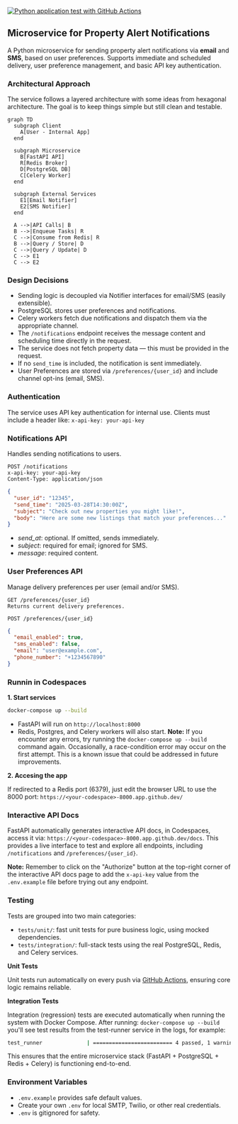 [![Python application test with GitHub Actions](https://github.com/FrenyCS/wd-challenge/actions/workflows/devops.yml/badge.svg)](https://github.com/FrenyCS/wd-challenge/actions/workflows/devops.yml)

## Microservice for Property Alert Notifications

A Python microservice for sending property alert notifications via **email** and **SMS**, based on user preferences. Supports immediate and scheduled delivery, user preference management, and basic API key authentication.


### Architectural Approach

The service follows a layered architecture with some ideas from hexagonal architecture. The goal is to keep things simple but still clean and testable.

```mermaid
graph TD
  subgraph Client
    A[User - Internal App]
  end

  subgraph Microservice
    B[FastAPI API]
    R[Redis Broker]
    D[PostgreSQL DB]
    C[Celery Worker]
  end

  subgraph External Services
    E1[Email Notifier]
    E2[SMS Notifier]
  end

  A -->|API Calls| B
  B -->|Enqueue Tasks| R
  C -->|Consume from Redis| R
  B -->|Query / Store| D
  C -->|Query / Update| D
  C --> E1
  C --> E2
```

### Design Decisions
- Sending logic is decoupled via Notifier interfaces for email/SMS (easily extensible).
- PostgreSQL stores user preferences and notifications.
- Celery workers fetch due notifications and dispatch them via the appropriate channel.
- The `/notifications` endpoint receives the message content and scheduling time directly in the request.
- The service does not fetch property data — this must be provided in the request.
- If no `send_time` is included, the notification is sent immediately.
- User Preferences are stored via `/preferences/{user_id}` and include channel opt-ins (email, SMS).


### Authentication

The service uses API key authentication for internal use. Clients must include a header like: `x-api-key: your-api-key`


### Notifications API

Handles sending notifications to users.

	POST /notifications
	x-api-key: your-api-key
	Content-Type: application/json

```json
{
  "user_id": "12345",
  "send_time": "2025-03-28T14:30:00Z",
  "subject": "Check out new properties you might like!",
  "body": "Here are some new listings that match your preferences..."
}
```

- *send_at*: optional. If omitted, sends immediately.
-	*subject*: required for email; ignored for SMS.
-	*message*: required content.

### User Preferences API

Manage delivery preferences per user (email and/or SMS).

	GET /preferences/{user_id}
	Returns current delivery preferences.
	
	POST /preferences/{user_id}

```json
{
  "email_enabled": true,
  "sms_enabled": false,
  "email": "user@example.com",
  "phone_number": "+1234567890"
}
``` 

### Runnin in Codespaces

**1. Start services**

```bash
docker-compose up --build
``` 

- FastAPI will run on `http://localhost:8000`
- Redis, Postgres, and Celery workers will also start.
**Note:** If you encounter any errors, try running the `docker-compose up --build` command again. Occasionally, a race-condition error may occur on the first attempt. This is a known issue that could be addressed in future improvements.


**2. Accesing the app**  

If redirected to a Redis port (6379), just edit the browser URL to use the 8000 port:
`https://<your-codespace>-8000.app.github.dev/`

### Interactive API Docs

FastAPI automatically generates interactive API docs, in Codespaces, access it via:
`https://<your-codespace>-8000.app.github.dev/docs`. This provides a live interface to test and explore all endpoints, including `/notifications` and `/preferences/{user_id}`.

**Note:** Remember to click on the "Authorize" button at the top-right corner of the interactive API docs page to add the `x-api-key` value from the `.env.example` file before trying out any endpoint.


### Testing
Tests are grouped into two main categories:
- `tests/unit/`: fast unit tests for pure business logic, using mocked dependencies.
- `tests/integration/`: full-stack tests using the real PostgreSQL, Redis, and Celery services.

**Unit Tests**

Unit tests run automatically on every push via [GitHub Actions](https://github.com/FrenyCS/wd-challenge/actions/workflows/devops.yml), ensuring core logic remains reliable.

**Integration Tests**

Integration (regression) tests are executed automatically when running the system with Docker Compose.
After running: `docker-compose up --build` you'll see test results from the test-runner service in the logs, for example:
```bash
test_runner              | ========================= 4 passed, 1 warning in 1.55s =========================
```
This ensures that the entire microservice stack (FastAPI + PostgreSQL + Redis + Celery) is functioning end-to-end.


### Environment Variables

- `.env.example` provides safe default values.
- Create your own `.env` for local SMTP, Twilio, or other real credentials.
- `.env` is gitignored for safety.
